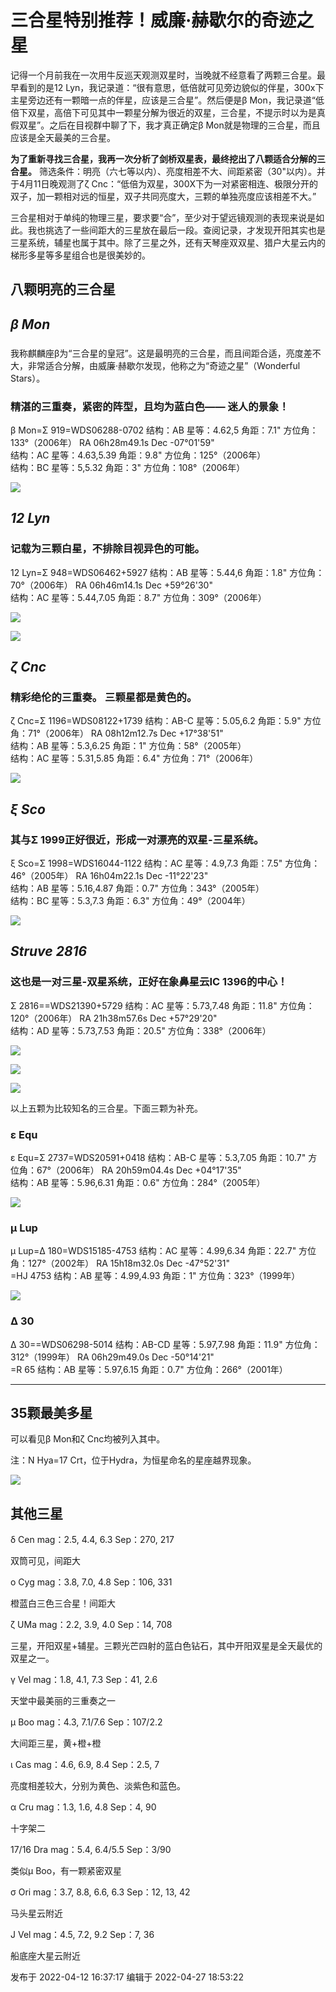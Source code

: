 # 三合星特别推荐！威廉·赫歇尔的奇迹之星

记得一个月前我在一次用牛反巡天观测双星时，当晚就不经意看了两颗三合星。最早看到的是12
Lyn，我记录道：“很有意思，低倍就可见旁边貌似的伴星，300x下主星旁边还有一颗暗一点的伴星，应该是三合星”。然后便是β
Mon，我记录道“低倍下双星，高倍下可见其中一颗星分解为很近的双星，三合星，不提示时以为是真假双星”。之后在目视群中聊了下，我才真正确定β
Mon就是物理的三合星，而且应该是全天最美的三合星。

 **为了重新寻找三合星，我再一次分析了剑桥双星表，最终挖出了八颗适合分解的三合星。**
筛选条件：明亮（六七等以内）、亮度相差不大、间距紧密（30"以内）。并于4月11日晚观测了ζ
Cnc：“低倍为双星，300X下为一对紧密相连、极限分开的双子，加一颗相对远的恒星，双子共同亮度大，三颗的单独亮度应该相差不大。”

三合星相对于单纯的物理三星，要求要“合”，至少对于望远镜观测的表现来说是如此。我也挑选了一些间距大的三星放在最后一段。查阅记录，才发现开阳其实也是三星系统，辅星也属于其中。除了三星之外，还有天琴座双双星、猎户大星云内的梯形多星等多星组合也是很美妙的。

##  **八颗明亮的三合星**

##  _β Mon_

###
我称麒麟座β为“三合星的皇冠”。这是最明亮的三合星，而且间距合适，亮度差不大，非常适合分解，由威廉·赫歇尔发现，他称之为“奇迹之星”（Wonderful
Stars）。

### 精湛的三重奏，紧密的阵型，且均为蓝白色—— 迷人的景象！

β Mon=Σ 919=WDS06288-0702 结构：AB 星等：4.62,5 角距：7.1" 方位角：133°（2006年） RA
06h28m49.1s Dec -07°01'59"  
结构：AC 星等：4.63,5.39 角距：9.8" 方位角：125°（2006年）  
结构：BC 星等：5,5.32 角距：3" 方位角：108°（2006年）

  

![](https://pic1.zhimg.com/v2-6c3887e60889540a8d730ae6c3baa560_720w.jpg?source=d16d100b)

  

  

##  _12 Lyn_

### 记载为三颗白星，不排除目视异色的可能。

12 Lyn=Σ 948=WDS06462+5927 结构：AB 星等：5.44,6 角距：1.8" 方位角：70°（2006年） RA
06h46m14.1s Dec +59°26'30"  
结构：AC 星等：5.44,7.05 角距：8.7" 方位角：309°（2006年）

  

![](https://pic1.zhimg.com/v2-4703992ae86c56ec0bc13537f661567f_720w.jpg?source=d16d100b)

  

  

  

![](https://pic1.zhimg.com/v2-15141eb41759f13a72f0514cdfc57cc3_720w.jpg?source=d16d100b)

  

  

##  _ζ Cnc_

### 精彩绝伦的三重奏。 三颗星都是黄色的。

ζ Cnc=Σ 1196=WDS08122+1739 结构：AB-C 星等：5.05,6.2 角距：5.9" 方位角：71°（2006年） RA
08h12m12.7s Dec +17°38'51"  
结构：AB 星等：5.3,6.25 角距：1" 方位角：58°（2005年）  
结构：AC 星等：5.31,5.85 角距：6.4" 方位角：71°（2006年）

  

![](https://pic2.zhimg.com/v2-3cdcbb883c5ed9e9758993e19dee4235_720w.jpg?source=d16d100b)

  

  

  

##  _ξ Sco_

### 其与Σ 1999正好很近，形成一对漂亮的双星-三星系统。

ξ Sco=Σ 1998=WDS16044-1122 结构：AC 星等：4.9,7.3 角距：7.5" 方位角：46°（2005年） RA
16h04m22.1s Dec -11°22'23"  
结构：AB 星等：5.16,4.87 角距：0.7" 方位角：343°（2005年）  
结构：BC 星等：5.3,7.3 角距：6.3" 方位角：49°（2004年）

  

![](https://pic3.zhimg.com/v2-873377fff50d082386af3274a4fc5d8a_720w.jpg?source=d16d100b)

  

  

##  _Struve 2816_

### 这也是一对三星-双星系统，正好在象鼻星云IC 1396的中心！

Σ 2816==WDS21390+5729 结构：AC 星等：5.73,7.48 角距：11.8" 方位角：120°（2006年） RA
21h38m57.6s Dec +57°29'20"  
结构：AD 星等：5.73,7.53 角距：20.5" 方位角：338°（2006年）

  

![](https://pica.zhimg.com/v2-32a85b2df08c45b02849e3e877531aa5_720w.jpg?source=d16d100b)

  

  

  

![](https://pica.zhimg.com/v2-12af77237e3f4a01f77b40ad488c6bda_720w.jpg?source=d16d100b)

  

  

  

![](https://pic3.zhimg.com/v2-2b2a31f17f910d89b0f8f0dcbda4a647_720w.jpg?source=d16d100b)

  

  

以上五颗为比较知名的三合星。下面三颗为补充。

### ε Equ

ε Equ=Σ 2737=WDS20591+0418 结构：AB-C 星等：5.3,7.05 角距：10.7" 方位角：67°（2006年） RA
20h59m04.4s Dec +04°17'35"  
结构：AB 星等：5.96,6.31 角距：0.6" 方位角：284°（2005年）

  

![](https://pica.zhimg.com/v2-39c7aec3842a6c14074c45d7586b4615_720w.jpg?source=d16d100b)

  

  

### μ Lup

μ Lup=Δ 180=WDS15185-4753 结构：AC 星等：4.99,6.34 角距：22.7" 方位角：127°（2002年） RA
15h18m32.0s Dec -47°52'31"  
=HJ 4753 结构：AB 星等：4.99,4.93 角距：1" 方位角：323°（1999年）

  

![](https://pic3.zhimg.com/v2-6131e626abe471c849ea44f8174fec31_720w.jpg?source=d16d100b)

  

  

### Δ 30

Δ 30==WDS06298-5014 结构：AB-CD 星等：5.97,7.98 角距：11.9" 方位角：312°（1999年） RA
06h29m49.0s Dec -50°14'21"  
=R 65 结构：AB 星等：5.97,6.15 角距：0.7" 方位角：266°（2001年）

* * *

  

## 35颗最美多星

可以看见β Mon和ζ Cnc均被列入其中。

注：N Hya=17 Crt，位于Hydra，为恒星命名的星座越界现象。

  

![](https://pic1.zhimg.com/v2-0fa7eec847aec3800f9c54cb30a108ab_720w.jpg?source=d16d100b)

  

  

## 其他三星

δ Cen mag：2.5, 4.4, 6.3 Sep：270, 217

双筒可见，间距大

ο Cyg mag：3.8, 7.0, 4.8 Sep：106, 331

橙蓝白三色三合星！间距大

ζ UMa mag：2.2, 3.9, 4.0 Sep：14, 708

三星，开阳双星+辅星。三颗光芒四射的蓝白色钻石，其中开阳双星是全天最优的双星之一。

γ Vel mag：1.8, 4.1, 7.3 Sep：41, 2.6

天堂中最美丽的三重奏之一

μ Boo mag：4.3, 7.1/7.6 Sep：107/2.2

大间距三星，黄+橙+橙

ι Cas mag：4.6, 6.9, 8.4 Sep：2.5, 7

亮度相差较大，分别为黄色、淡紫色和蓝色。

α Cru mag：1.3, 1.6, 4.8 Sep：4, 90

十字架二

17/16 Dra mag：5.4, 6.4/5.5 Sep：3/90

类似μ Boo，有一颗紧密双星

σ Ori mag：3.7, 8.8, 6.6, 6.3 Sep：12, 13, 42

马头星云附近

J Vel mag：4.5, 7.2, 9.2 Sep：7, 36

船底座大星云附近

发布于 2022-04-12 16:37:17 编辑于 2022-04-27 18:53:22

